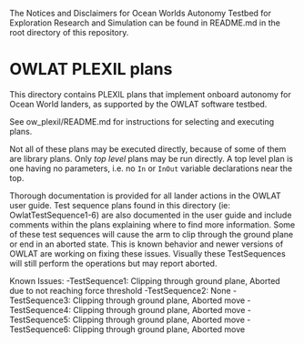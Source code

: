 The Notices and Disclaimers for Ocean Worlds Autonomy Testbed for Exploration
Research and Simulation can be found in README.md in the root directory of
this repository.

OWLAT PLEXIL plans
============

This directory contains PLEXIL plans that implement onboard autonomy for Ocean
World landers, as supported by the OWLAT software testbed. 

See ow_plexil/README.md for instructions for selecting and executing plans.

Not all of these plans may be executed directly, because of some of them are
library plans.  Only _top level_ plans may be run directly.  A top level plan is
one having no parameters, i.e. no `In` or `InOut` variable declarations near the
top.

Thorough documentation is provided for all lander actions in the OWLAT user guide.
Test sequence plans found in this directory (ie: OwlatTestSequence1-6) are also documented
in the user guide and include comments within the plans explaining where to find more 
information. Some of these test sequences will cause the arm to clip through the ground
plane or end in an aborted state. This is known behavior and newer versions of OWLAT are 
working on fixing these issues. Visually these TestSequences will still perform the operations
but may report aborted.

Known Issues:
  -TestSequence1: Clipping through ground plane, Aborted due to not reaching force threshold
  -TestSequence2: None 
  -TestSequence3: Clipping through ground plane, Aborted move
  -TestSequence4: Clipping through ground plane, Aborted move
  -TestSequence5: Clipping through ground plane, Aborted move
  -TestSequence6: Clipping through ground plane, Aborted move

